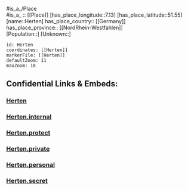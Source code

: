 ﻿---
location: [51.55,7.13] 
mapzoom: [7,12] 
mapmarker: city 
type: City
tags:
- geo/City


SpocWebEntityId: 30918
isDeleted: false
confidential: public

---
#is_a_/Place  
#is_a_ :: [[Place]] 
[has_place_longitude::7.13] 
[has_place_latitude::51.55] 
[name::Herten] 
has_place_country:: [[Germany]]  
has_place_province:: [[NordRhein-Westfahlen]]  
[Population::] 
[Unknown::] 


```leaflet
id: Herten
coordinates: [[Herten]] 
markerFile: [[Herten]] 
defaultZoom: 11 
maxZoom: 18
```


## Confidential Links & Embeds: 

### [Herten](/_public/Earth/Continent/Europe/Europe~Central/Germany/Germany~West/Nord_Rhein-Westfalen/counties~NW/Recklinghausen/cities~Recklinghausen/Herten.md) 

### [Herten.internal](/_internal/Earth/Continent/Europe/Europe~Central/Germany/Germany~West/Nord_Rhein-Westfalen/counties~NW/Recklinghausen/cities~Recklinghausen/Herten.internal.md) 

### [Herten.protect](/_protect/Earth/Continent/Europe/Europe~Central/Germany/Germany~West/Nord_Rhein-Westfalen/counties~NW/Recklinghausen/cities~Recklinghausen/Herten.protect.md) 

### [Herten.private](/_private/Earth/Continent/Europe/Europe~Central/Germany/Germany~West/Nord_Rhein-Westfalen/counties~NW/Recklinghausen/cities~Recklinghausen/Herten.private.md) 

### [Herten.personal](/_personal/Earth/Continent/Europe/Europe~Central/Germany/Germany~West/Nord_Rhein-Westfalen/counties~NW/Recklinghausen/cities~Recklinghausen/Herten.personal.md) 

### [Herten.secret](/_secret/Earth/Continent/Europe/Europe~Central/Germany/Germany~West/Nord_Rhein-Westfalen/counties~NW/Recklinghausen/cities~Recklinghausen/Herten.secret.md) 
